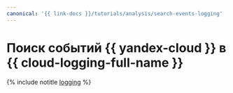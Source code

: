 ```yaml
---
canonical: '{{ link-docs }}/tutorials/analysis/search-events-logging'
---
```


# Поиск событий {{ yandex-cloud }} в {{ cloud-logging-full-name }}

{% include notitle [logging](../../../_tutorials/analysis/search-events-logging.md) %}